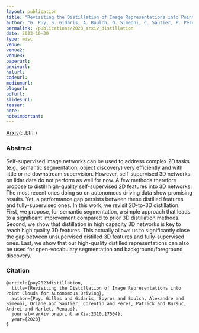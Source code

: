 ```yaml
---
layout: publication
title: "Revisiting the Distillation of Image Representations into Point Clouds for Autonomous Driving"
author: "G. Puy, S. Gidaris, A. Boulch, O. Simeoni, C. Sautier, P. Perez, A. Bursuc, R. Marlet"
permalink: /publications/2023_arxiv_distillation
date: 2023-10-30
type: misc
venue:
venue2: 
venue3:
paperurl: 
arxivurl:
halurl: 
codeurl: 
mediumurl: 
blogurl: 
pdfurl: 
slidesurl: 
teaser:
note:
noteimportant: 
---
```


[Arxiv](https://arxiv.org/abs/2310.17504){: .btn }

### Abstract

Self-supervised image networks can be used to address complex 2D tasks (e.g., semantic segmentation, object discovery) very efficiently and with little or no downstream supervision. However, self-supervised 3D networks on lidar data do not perform as well for now. A few methods therefore propose to distill high-quality self-supervised 2D features into 3D networks. The most recent ones doing so on autonomous driving data show promising results. Yet, a performance gap persists between these distilled features and fully-supervised ones. In this work, we revisit 2D-to-3D distillation. First, we propose, for semantic segmentation, a simple approach that leads to a significant improvement compared to prior 3D distillation methods. Second, we show that distillation in high capacity 3D networks is key to reach high quality 3D features. This actually allows us to significantly close the gap between unsupervised distilled 3D features and fully-supervised ones. Last, we show that our high-quality distilled representations can also be used for open-vocabulary segmentation and background/foreground discovery.


### Citation


```
@article{puy2023distillation,
  title={Revisiting the Distillation of Image Representations into Point Clouds for Autonomous Driving},
  author={Puy, Gilles and Gidaris, Spyros and Boulch, Alexandre and Simeoni, Oriane and Sautier, Corentin and Perez, Patrick and Bursuc, Andrei and Marlet, Renaud},
  journal={arXiv preprint arXiv:2310.17504},
  year={2023}
}
```